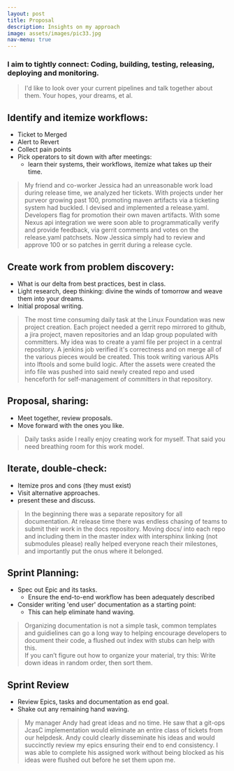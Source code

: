 ```yaml
---
layout: post
title: Proposal
description: Insights on my approach
image: assets/images/pic33.jpg
nav-menu: true
---
```



### I aim to tightly connect: Coding, building, testing, releasing, deploying and monitoring.

> I'd like to look over your current pipelines and talk together about them. Your hopes, your dreams, et al.

Identify and itemize workflows:
-------------------------------
* Ticket to Merged
* Alert to Revert
* Collect pain points
* Pick operators to sit down with after meetings:
  * learn their systems, their workflows, itemize what takes up their time.

>My friend and co-worker Jessica had an unreasonable work load during release time, we analyzed her tickets.
With projects under her purveor growing past 100, promoting maven artifacts via a ticketing system had buckled.
I devised and implemented a release.yaml. Developers flag for promotion their own maven artifacts.
With some Nexus api integration we were soon able to programmatically verify and provide feedback, via gerrit comments and votes on the release.yaml patchsets.
Now Jessica simply had to review and approve 100 or so patches in gerrit during a release cycle.


Create work from problem discovery:
-----------------------------------
* What is our delta from best practices, best in class.
* Light research, deep thinking: divine the winds of tomorrow and weave them into your dreams.
* Initial proposal writing.

>The most time consuming daily task at the Linux Foundation was new project creation.
Each project needed a gerrit repo mirrored to github, a jira project, maven repositories
and an ldap group populated with committers. My idea was to create a yaml file per project in a central repository.
A jenkins job verified it's correctness and on merge all of the various pieces would be created.
This took writing various APIs into lftools and some build logic. After the assets were created the info file was pushed into said newly created repo
and used henceforth for self-management of committers in that repository.


Proposal, sharing:
------------------

* Meet together, review proposals.
* Move forward with the ones you like.

> Daily tasks aside I really enjoy creating work for myself.
That said you need breathing room for this work model.

Iterate, double-check:
----------------------

* Itemize pros and cons (they must exist)
* Visit alternative approaches.
* present these and discuss.

>In the beginning there was a separate repository for all documentation.
At release time there was endless chasing of teams to submit their work in the docs repository.
Moving docs/ into each repo and including them in the master index with intersphinx linking (not submodules please)
really helped everyone reach their milestones, and importantly put the onus where it belonged.

Sprint Planning:
----------------

* Spec out Epic and its tasks.
  * Ensure the end-to-end workflow has been adequately described
* Consider writing 'end user' documentation as a starting point:
  * This can help eliminate hand waving.

>Organizing documentation is not a simple task, common templates and guidielines can go a long way to helping encourage
developers to document their code, a flushed out index with stubs can help with this.\
If you can’t figure out how to organize your material, try this: Write down ideas in random order, then sort them.

Sprint Review
-------------

* Review Epics, tasks and documentation as end goal.
* Shake out any remaining hand waving.

>My manager Andy had great ideas and no time.
He saw that a git-ops JcasC implementation would eliminate an entire class of tickets from our helpdesk.
Andy could clearly disseminate his ideas and would succinctly review my epics ensuring their end to end consistency.
I was able to complete his assigned work without being blocked as his ideas were flushed out before he set them upon me.

